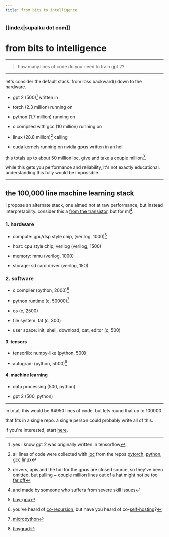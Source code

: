 ```yaml
---
title: from bits to intelligence 
---
```


### [[index|supaiku dot com]]

# from bits to intelligence
---

> how many lines of code do you need to train gpt 2?

---

let's consider the default stack. from loss.backward() down to the hardware.

- gpt 2 (500)[^1] written in 

- torch (2.3 million) running on 

- python (1.7 million) running on 

- c compiled with gcc (10 million) running on 

- linux (28.8 million)[^2] calling 

- cuda kernels running on nvidia gpus written in an hdl

this totals up to about 50 million loc, give and take a couple million[^3].

while this gets you performance and reliability, it's not exactly educational. understanding this fully would be impossible.

---

## the 100,000 line machine learning stack

i propose an alternate stack, one aimed not at raw performance, but instead interpretability. consider this a [from the transistor](https://github.com/geohot/fromthetransistor), but for ml[^4].


### 1. hardware

- compute: gpu/dsp style chip, (verilog, 1000)[^5]

- host: cpu style chip, verilog (verilog, 1500)

- memory: mmu (verilog, 1000)

- storage: sd card driver (verilog, 150)

### 2. software

- c compiler (python, 2000)[^6]

- python runtime (c, 50000)[^7]

- os (c, 2500)

- file system: fat (c, 300)

- user space: init, shell, download, cat, editor (c, 500)


#### 3. tensors

- tensorlib: numpy-like (python, 500)

- autograd: (python, 5000)[^8]

#### 4. machine learning

- data processing (500, python)

- gpt 2 (500, python)

---


in total, this would be 64950 lines of code. but lets round that up to 100000.

that fits in a single repo. a single person could probably write all of this.

if you're interested, start [here](https://github.com/spikedoanz/from-bits-to-intelligence).


[^1]: yes i know gpt 2 was originally written in tensorflow 

[^2]: all lines of code were collected with [loc](https://github.com/cgag/loc) from the repos [pytorch](https://github.com/pytorch/pytorch), [python](https://github.com/python/cpython), [gcc](https://github.com/gcc-mirror/gcc) [linux](https://github.com/torvalds/linux)

[^3]: drivers, apis and the hdl for the gpus are closed source, so they've been omitted. but pulling ~ couple million lines out of a hat might not be [too far off](https://www.quora.com/How-large-is-the-HDL-source-code-of-a-modern-Intel-CPU)

[^4]: and made by someone who suffers from severe skill issues

[^5]: [tiny-gpu](https://github.com/adam-maj/tiny-gpu)

[^6]: you've heard of [co-recursion](https://en.wikipedia.org/wiki/Corecursion#:~:text=Put%20simply%2C%20corecursive%20algorithms%20use,produce%20further%20bits%20of%20data.), but have you heard of co-[self-hosting](https://en.wikipedia.org/wiki/Self-hosting_(compilers))?

[^7]: [micropython](https://github.com/micropython/micropython)

[^8]: [tinygrad](https://github.com/tinygrad/tinygrad)
